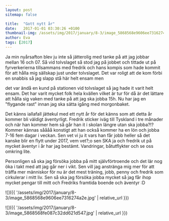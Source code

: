 ```yaml
---
layout: post
sitemap: false

title:  "Gott nytt år"
date:   2017-01-01 03:30:26 +0100
thumbnail-img: /assets/img/2017/january/8-3/image_5868568e9606ee7316274a2e.jpg
author: Eva
tags: [2017]
---
```


Ja min nyårsafton blev ju inte så jätterolig med tanke på att jag jobbar mellan 16 och 07. Så vid tolvslaget så stod jag på jobbet och tittade ut på fyrverkerierna tillsammans med fredrik och hans kompis som hade kommit för att hålla mig sällskap just under tolvslaget. Det var roligt att de kom förbi en snabbis så jag slapp stå här helt ensam men 

det var ändå en kund på stationen vid tolvslaget så jag hade it varit helt ensam. Det har varit mycket folk hela kvällen vilket är tur för då är det lättare att hålla sig vaken med tanke på att jag ska jobba 15h. Nu har jag en "flygande rast" innan jag ska sätta igång med morgonbaket. 

Det känns iallafall jättekul med ett nytt år för det känns som att detta år kommer bli väldigt äventyrligt. Fredrik sticker iväg till Tyskland i tre månader och när han kommer hem så går han it i skolan längre utan ska jobba?!? Kommer kännas såååå konstigt att han också kommer ha en lön och jobba 7-16 fem dagar i veckan. Sen vet vi ju it vars han får jobb heller så det kanske blir en flytt under 2017, vem vet?;o sen SKA ja och fredrik ut på mycket äventyr i år har jag bestämt. Vandringar, båtutflykter och se oss omkring lite. 

Personligen så ska jag försöka jobba på mitt självförtroende och det lär nog öka i takt med att jag går ner i vikt. Sen vill jag anstränga mig mer för att träffa mer människor för nu är det mest träning, jobb, penny och fredrik som cirkulerar i mitt liv. Sen så ska jag försöka jobba mycket så jag får ihop mycket pengar till mitt och Fredriks framtida boende och äventyr :D

![]({{ '/assets/img/2017/january/8-3/image_5868568e9606ee7316274a2e.jpg'  | relative_url }})

![]({{ '/assets/img/2017/january/8-3/image_5868568fe087c32dd621d547.jpg'  | relative_url }})

